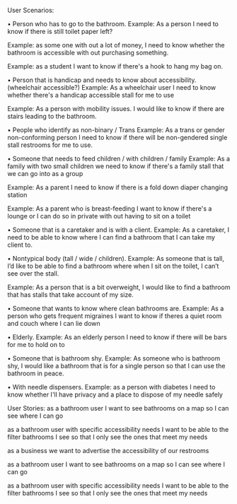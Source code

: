 User Scenarios:

• Person who has to go to the bathroom.
Example: As a person I need to know if there is still toilet paper left?

Example: as some one with out a lot of money, I need to know whether the bathroom is accessible with out purchasing something.

Example: as a student I want to know if there's a hook to hang my bag on.

• Person that is handicap and needs to know about accessibility. (wheelchair accessible?)
Example: As a wheelchair user I need to know whether there's a handicap accessible stall for me to use

Example: As a person with mobility issues. I would like to know if there are stairs leading to the bathroom.

• People who identify as non-binary / Trans
Example: As a trans or gender non-conforming person I need to know if there will be non-gendered single stall restrooms for me to use.

• Someone that needs to feed children / with children / family
Example: As a family with two small children we need to know if there's a family stall that we can go into as a group

Example: As a parent I need to know if there is a fold down diaper changing station

Example: As a parent who is breast-feeding I want to know if there's a lounge or I can do so in private with out having to sit on a toilet

• Someone that is a caretaker and is with a client.
Example: As a caretaker, I need to be able to know where I can find a bathroom that I can take my client to.

• Nontypical body (tall / wide / children).
Example: As someone that is tall, I’d like to be able to find a bathroom where when I sit on the toilet, I can’t see over the stall.

Example: As a person that is a bit overweight, I would like to find a bathroom that has stalls that take account of my size.

• Someone that wants to know where clean bathrooms are.
Example: As a person who gets frequent migraines I want to know if theres a quiet room and couch where I can lie down

• Elderly.
Example: As an elderly person I need to know if there will be bars for me to hold on to

• Someone that is bathroom shy.
Example: As someone who is bathroom shy, I would like a bathroom that is for a single person so that I can use the bathroom in peace.

• With needle dispensers.
Example: as a person with diabetes I need to know whether I'll have privacy and a place to dispose of my needle safely

User Stories:
as a bathroom user I want to see bathrooms on a map so I can see where I can go

as a bathroom user with specific accessibility needs I want to be able to the filter bathrooms I see so that I only see the ones that meet my needs

as a business we want to advertise the accessibility of our restrooms

as a bathroom user I want to see bathrooms on a map so I can see where I can go

as a bathroom user with specific accessibility needs I want to be able to the filter bathrooms I see so that I only see the ones that meet my needs
